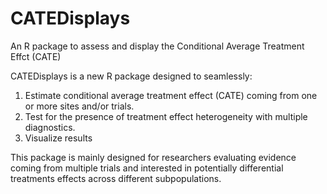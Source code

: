 # CATEDisplays

An R package to assess and display the Conditional Average Treatment Effct (CATE)

CATEDisplays is a new R package designed to seamlessly:
1) Estimate conditional average treatment effect (CATE) coming from one or more sites and/or trials.
2) Test for the presence of treatment effect heterogeneity with multiple diagnostics.
3) Visualize results
  
This package is mainly designed for researchers evaluating evidence coming from multiple trials and interested in potentially differential treatments effects across different subpopulations.
